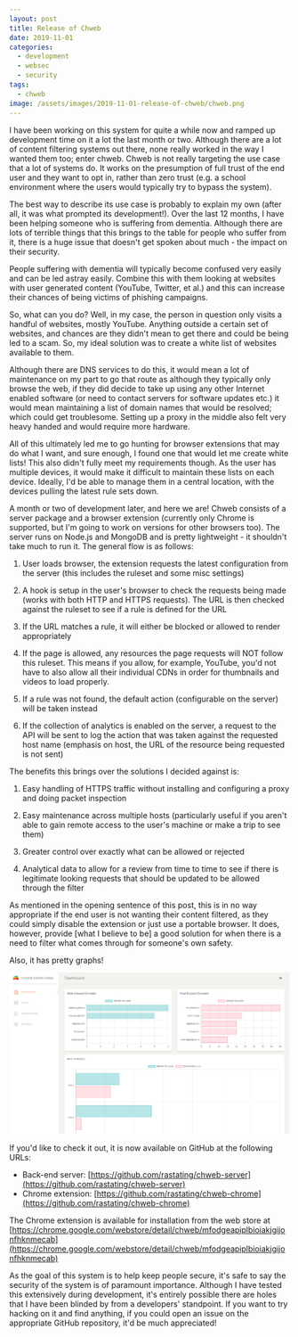 ```yaml
---
layout: post
title: Release of Chweb
date: 2019-11-01
categories:
  - development
  - websec
  - security
tags:
  - chweb
image: /assets/images/2019-11-01-release-of-chweb/chweb.png
---
```


I have been working on this system for quite a while now and ramped up development time on it a lot the last month or two. Although there are a lot of content filtering systems out there, none really worked in the way I wanted them too; enter chweb. Chweb is not really targeting the use case that a lot of systems do. It works on the presumption of full trust of the end user and they want to opt in, rather than zero trust (e.g. a school environment where the users would typically try to bypass the system).

The best way to describe its use case is probably to explain my own (after all, it was what prompted its development!). Over the last 12 months, I have been helping someone who is suffering from dementia. Although there are lots of terrible things that this brings to the table for people who suffer from it, there is a huge issue that doesn't get spoken about much - the impact on their security.

People suffering with dementia will typically become confused very easily and can be led astray easily. Combine this with them looking at websites with user generated content (YouTube, Twitter, et al.) and this can increase their chances of being victims of phishing campaigns.

So, what can you do? Well, in my case, the person in question only visits a handful of websites, mostly YouTube. Anything outside a certain set of websites, and chances are they didn't mean to get there and could be being led to a scam. So, my ideal solution was to create a white list of websites available to them.

Although there are DNS services to do this, it would mean a lot of maintenance on my part to go that route as although they typically only browse the web, if they did decide to take up using any other Internet enabled software (or need to contact servers for software updates etc.) it would mean maintaining a list of domain names that would be resolved; which could get troublesome. Setting up a proxy in the middle also felt very heavy handed and would require more hardware.

All of this ultimately led me to go hunting for browser extensions that may do what I want, and sure enough, I found one that would let me create white lists! This also didn't fully meet my requirements though. As the user has multiple devices, it would make it difficult to maintain these lists on each device. Ideally, I'd be able to manage them in a central location, with the devices pulling the latest rule sets down.

A month or two of development later, and here we are! Chweb consists of a server package and a browser extension (currently only Chrome is supported, but I'm going to work on versions for other browsers too). The server runs on Node.js and MongoDB and is pretty lightweight - it shouldn't take much to run it. The general flow is as follows:

1. User loads browser, the extension requests the latest configuration from the server (this includes the ruleset and some misc settings)

2. A hook is setup in the user's browser to check the requests being made (works with both HTTP and HTTPS requests). The URL is then checked against the ruleset to see if a rule is defined for the URL

3. If the URL matches a rule, it will either be blocked or allowed to render appropriately

4. If the page is allowed, any resources the page requests will NOT follow this ruleset. This means if you allow, for example, YouTube, you'd not have to also allow all their individual CDNs in order for thumbnails and videos to load properly.

5. If a rule was not found, the default action (configurable on the server) will be taken instead

6. If the collection of analytics is enabled on the server, a request to the API will be sent to log the action that was taken against the requested host name (emphasis on host, the URL of the resource being requested is not sent)

The benefits this brings over the solutions I decided against is:

1. Easy handling of HTTPS traffic without installing and configuring a proxy and doing packet inspection

2. Easy maintenance across multiple hosts (particularly useful if you aren't able to gain remote access to the user's machine or make a trip to see them)

3. Greater control over exactly what can be allowed or rejected

4. Analytical data to allow for a review from time to time to see if there is legitimate looking requests that should be updated to be allowed through the filter

As mentioned in the opening sentence of this post, this is in no way appropriate if the end user is not wanting their content filtered, as they could simply disable the extension or just use a portable browser. It does, however, provide [what I believe to be] a good solution for when there is a need to filter what comes through for someone's own safety.

Also, it has pretty graphs!

![](/assets/images/2019-11-01-release-of-chweb/chweb.png)

If you'd like to check it out, it is now available on GitHub at the following URLs:

* Back-end server: [https://github.com/rastating/chweb-server](https://github.com/rastating/chweb-server)
* Chrome extension: [https://github.com/rastating/chweb-chrome](https://github.com/rastating/chweb-chrome)

The Chrome extension is available for installation from the web store at [https://chrome.google.com/webstore/detail/chweb/mfodgeapiplbioiakjgijonfhknmecab](https://chrome.google.com/webstore/detail/chweb/mfodgeapiplbioiakjgijonfhknmecab)

As the goal of this system is to help keep people secure, it's safe to say the security of the system is of paramount importance. Although I have tested this extensively during development, it's entirely possible there are holes that I have been blinded by from a developers' standpoint. If you want to try hacking on it and find anything, if you could open an issue on the appropriate GitHub repository, it'd be much appreciated!

